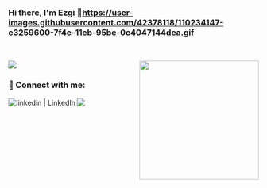 ### Hi there, I'm Ezgi 👋https://user-images.githubusercontent.com/42378118/110234147-e3259600-7f4e-11eb-95be-0c4047144dea.gif
<br />

<img src="https://github-readme-stats.vercel.app/api?username=ezgihareket&&show_icons=true&icon_color=805AD5&text_color=718096&bg_color=ffffff00&hide_title=false&include_all_commits=true&count_private=true&hide_border=false"><img src="https://www5.lunapic.com/editor/working/162574464652012276?9258992514" width="240" align="right">



### 📩 Connect with me:

[<img align="left" alt="linkedin | LinkedIn" src="https://img.shields.io/badge/linkedin-%230077B5.svg?style=for-the-badge&logo=linkedin&logoColor=white" />][linkedin]
[<img align="left" src="https://img.shields.io/badge/Gmail-D14836?style=for-the-badge&logo=gmail&logoColor=white" />][gmail]


<br />


[linkedin]: https://www.linkedin.com/in/ezgi-hareket-94b11215a/
[gmail]: mailto:ezgihareket@gmail.com
<br />

<!--
[<img align="left" height="24" width="24" src="https://cdn.jsdelivr.net/npm/simple-icons@v4/icons/gmail.svg" />][gmail]
<img src="https://github-readme-stats.vercel.app/api?username=ezgihareket&&show_icons=true&title_color=2d77dc&icon_color=2d77dc&text_color=2d77dc&bg_color=22272e&hide_border=false">

https://github-readme-stats.vercel.app/api?username=andrey-helldar&show_icons=true&icon_color=805AD5&text_color=718096&bg_color=ffffff00&hide_title=true&include_all_commits=true&count_private=true&hide_border=true

**ezgihareket/ezgihareket** is a ✨ _special_ ✨ repository because its `README.md` (this file) appears on your GitHub profile.

Here are some ideas to get you started:

- 🔭 I’m currently working on ...
- 🌱 I’m currently learning ...
- 👯 I’m looking to collaborate on ...
- 🤔 I’m looking for help with ...
- 💬 Ask me about ...
- 📫 How to reach me: ...
- 😄 Pronouns: ...
- ⚡ Fun fact: ...
-->
